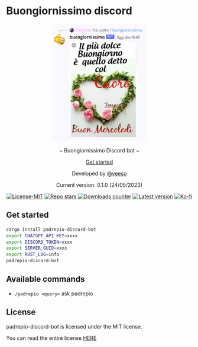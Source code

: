 # Buongiornissimo discord

<p align="center">
  <img src="assets/demo.png" width="256" height="315" />
</p>

<p align="center">~ Buongiornissimo Discord bot ~</p>
<p align="center">
  <a href="#get-started">Get started</a>
</p>

<p align="center">Developed by <a href="https://veeso.github.io/" target="_blank">@veeso</a></p>
<p align="center">Current version: 0.1.0 (24/05/2023)</p>

<p align="center">
  <a href="https://opensource.org/licenses/MIT"
    ><img
      src="https://img.shields.io/badge/License-MIT-teal.svg"
      alt="License-MIT"
  /></a>
  <a href="https://github.com/veeso/buongiornissimo-discord/stargazers"
    ><img
      src="https://img.shields.io/github/stars/veeso/buongiornissimo-discord.svg"
      alt="Repo stars"
  /></a>
  <a href="https://crates.io/crates/buongiornissimo-discord"
    ><img
      src="https://img.shields.io/crates/d/buongiornissimo-discord.svg"
      alt="Downloads counter"
  /></a>
  <a href="https://crates.io/crates/buongiornissimo-discord"
    ><img
      src="https://img.shields.io/crates/v/buongiornissimo-discord.svg"
      alt="Latest version"
  /></a>
  <a href="https://ko-fi.com/veeso">
    <img
      src="https://img.shields.io/badge/donate-ko--fi-red"
      alt="Ko-fi"
  /></a>
</p>

## Get started

```sh
cargo install padrepio-discord-bot
export CHATGPT_API_KEY=xxxx
export DISCORD_TOKEN=xxxx
export SERVER_GUID=xxxx
export RUST_LOG=info
padrepio-discord-bot
```

## Available commands

- `/padrepio <query>` ask padrepio

## License

padrepio-discord-bot is licensed under the MIT license.

You can read the entire license [HERE](./LICENSE)
